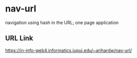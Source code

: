 # nav-url

navigation using hash in the URL; one page application

## URL Link

https://in-info-web4.informatics.iupui.edu/~arihardw/nav-url/
